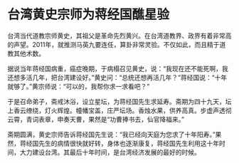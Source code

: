 # 台湾黄史宗师为蒋经国醮星验

台湾当代道教宗师黄史，其祖父是革命先烈黄兴。在台湾道教界、政界有着非常高的声望。2011年，就推测马英九要连任，算卦非常灵验。不仅如此，而且精于道教其他术数。

据说当年蒋经国病重，癌症晚期，于病榻召见黄史，说：“我现在还不能死啊，我还想多活几年，把台湾建设好。”黄史问：“总统还想再活几年？”蒋经国说：“十年就够了。”黄宗师说：“可以的，我帮你求一求看吧？”

于是召命弟子，斋戒沐浴，设立星坛，为蒋经国先生求延寿。斋期为四十九天，坛上香云缭绕，灯火辉煌。幢幡宝盖，庄严坛场。香烛水果，供养高真。步虚声透彻云霄，青词表章，申奏天曹，果然是“功曹捧书去，仙官降福来。”

斋期圆满，黄史宗师告诉蒋经国先生说：“我已经向天庭为您求了十年阳寿。”果然，蒋经国先生的病情很快就好转，身体也逐渐康复，蒋经国先生利用这十年时间，大力建设台湾。其最后十年时间，是台湾经济发展的最好的时候。
